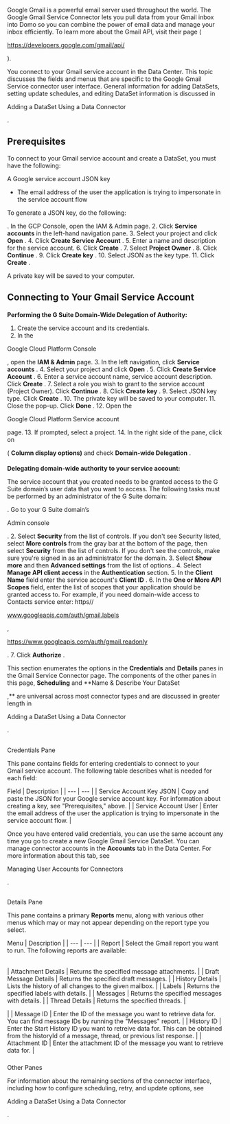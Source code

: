 

Google Gmail is a powerful email server used throughout the world. The Google Gmail Service Connector lets you pull data from your Gmail inbox into Domo so you can combine the power of email data and manage your inbox efficiently. To learn more about the Gmail API, visit their page (

https://developers.google.com/gmail/api/

).


 You connect to your Gmail service account in the Data Center. This topic discusses the fields and menus that are specific to the Google Gmail Service connector user interface. General information for adding DataSets, setting update schedules, and editing DataSet information is discussed in

Adding a DataSet Using a Data Connector

.


 Prerequisites
---------------

To connect to your Gmail service account and create a DataSet, you must have the following:

 A Google service account JSON key
* The email address of the user the application is trying to impersonate in the service account flow

To generate a JSON key, do the following:

. In the GCP Console, open the IAM & Admin page.
2. Click
 **Service accounts**
 in the left-hand navigation pane.
3. Select your project and click
 **Open**
 .
4. Click
 **Create Service Account**
 .
5. Enter a name and description for the service account.
6. Click
 **Create**
 .
7. Select
 **Project Owner**
 .
8. Click
 **Continue**
 .
9. Click
 **Create key**
 .
10. Select JSON as the key type.
11. Click
 **Create**
 .

A private key will be saved to your computer.


 Connecting to Your Gmail Service Account
------------------------------------------


####
**Performing the G Suite Domain-Wide Delegation of Authority:**


1. Create the service account and its credentials.
2. In the

Google Cloud Platform Console

, open the
 **IAM & Admin**
 page.
3. In the left navigation, click
 **Service accounts**
 .
4. Select your project and click
 **Open**
 .
5. Click
 **Create Service Account**
 .
6. Enter a service account name, service account description. Click
 **Create**
 .
7. Select a role you wish to grant to the service account (Project Owner). Click
 **Continue**
 .
8. Click
 **Create key**
 .
9. Select JSON key type. Click
 **Create**
 .
10. The private key will be saved to your computer.
11. Close the pop-up. Click
 **Done**
 .
12. Open the

Google Cloud Platform Service account

page.
13. If prompted, select a project.
14. In the right side of the pane, click on

(
 **Column display options)**
 and check
 **Domain-wide Delegation**
 .


####
**Delegating domain-wide authority to your service account:**

The service account that you created needs to be granted access to the G Suite domain’s user data that you want to access. The following tasks must be performed by an administrator of the G Suite domain:

. Go to your G Suite domain’s

Admin console

.
2. Select
 **Security**
 from the list of controls. If you don't see Security listed, select
 **More controls**
 from the gray bar at the bottom of the page, then select
 **Security**
 from the list of controls. If you don't see the controls, make sure you're signed in as an administrator for the domain.
3. Select
 **Show more**
 and then
 **Advanced settings**
 from the list of options..
4. Select
 **Manage API client access**
 in the
 **Authentication**
 section.
5. In the
 **Client Name**
 field enter the service account's
 **Client ID**
 .
6. In the
 **One or More API Scopes**
 field, enter the list of scopes that your application should be granted access to. For example, if you need domain-wide access to Contacts service enter: https//

www.googleapis.com/auth/gmail.labels

,

https://www.googleapis.com/auth/gmail.readonly

.
7. Click
 **Authorize**
 .

This section enumerates the options in the
 **Credentials**
 and
 **Details**
 panes in the Gmail Service Connector page. The components of the other panes in this page,
 **Scheduling**
 and
 **Name & Describe Your DataSet

,**
 are universal across most connector types and are discussed in greater length in

Adding a DataSet Using a Data Connector

.

##
 Credentials Pane

This pane contains fields for entering credentials to connect to your Gmail service account. The following table describes what is needed for each field:


 Field
  |
 Description
  |
| --- | --- |
|
 Service Account Key JSON
  |
 Copy and paste the JSON for your Google service account key. For information about creating a key, see "Prerequisites," above.
  |
|
 Service Account User
  |
 Enter the email address of the user the application is trying to impersonate in the service account flow.
  |

Once you have entered valid credentials, you can use the same account any time you go to create a new Google Gmail Service DataSet. You can manage connector accounts in the
 ****Accounts****
 tab in the Data Center. For more information about this tab, see

Managing User Accounts for Connectors

.

##
 Details Pane

This pane contains a primary
 **Reports**
 menu, along with various other menus which may or may not appear depending on the report type you select.


 Menu
  |
 Description
  |
| --- | --- |
|
 Report
  |
 Select the Gmail report you want to run. The following reports are available:


|  |  |
| --- | --- |
|
 Attachment Details
  |
 Returns the specified message attachments.
  |
|
 Draft Message Details
  |
 Returns the specified draft messages.
  |
|
 History Details
  |
 Lists the history of all changes to the given mailbox.
  |
|
 Labels
  |
 Returns the specified labels with details.
  |
|
 Messages
  |
 Returns the specified messages with details.
  |
|
 Thread Details
  |
 Returns the specified threads.
  |

|
|
 Message ID
  |
 Enter the ID of the message you want to retrieve data for. You can find message IDs by running the "Messages" report.
  |
|
 History ID
  |
 Enter the Start History ID you want to retreive data for. This can be obtained from the historyId of a message, thread, or previous list response.
  |
|
 Attachment ID
  |
 Enter the attachment ID of the message you want to retrieve data for.
  |


###
 Other Panes

For information about the remaining sections of the connector interface, including how to configure scheduling, retry, and update options, see

Adding a DataSet Using a Data Connector

.

